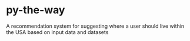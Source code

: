 # py-the-way

A recommendation system for suggesting where a user should live within the USA based on input data and datasets
